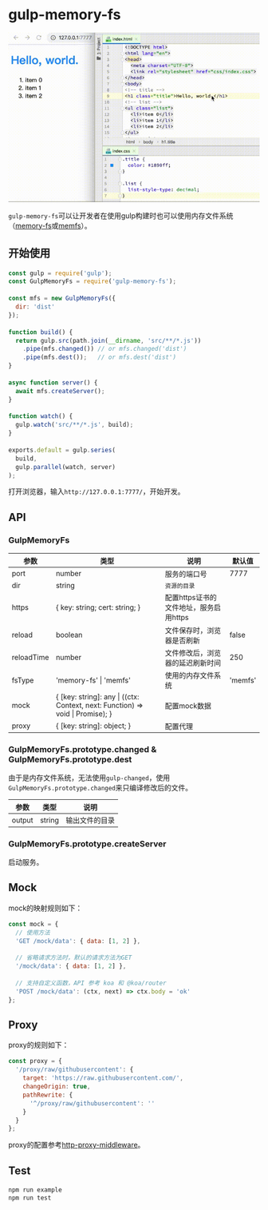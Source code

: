 # gulp-memory-fs

![](demonstrate.gif)

`gulp-memory-fs`可以让开发者在使用gulp构建时也可以使用内存文件系统（[memory-fs](https://github.com/webpack/memory-fs)或[memfs](https://github.com/streamich/memfs)）。

## 开始使用

```javascript
const gulp = require('gulp');
const GulpMemoryFs = require('gulp-memory-fs');

const mfs = new GulpMemoryFs({
  dir: 'dist'
});

function build() {
  return gulp.src(path.join(__dirname, 'src/**/*.js'))
    .pipe(mfs.changed()) // or mfs.changed('dist')
    .pipe(mfs.dest());   // or mfs.dest('dist')
}

async function server() {
  await mfs.createServer();
}

function watch() {
  gulp.watch('src/**/*.js', build);
}

exports.default = gulp.series(
  build,
  gulp.parallel(watch, server)
);
```

打开浏览器，输入`http://127.0.0.1:7777/`，开始开发。

## API

### GulpMemoryFs

| 参数       | 类型                           | 说明                                   | 默认值      |
| ---        | ---                            | ---                                    | ---         |
| port       | number                         | 服务的端口号                           | 7777        |
| dir        | string                         | `资源的目录`                             | &nbsp;      |
| https      | { key: string; cert: string; } | 配置https证书的文件地址，服务启用https | &nbsp;      |
| reload     | boolean                        | 文件保存时，浏览器是否刷新             | false       |
| reloadTime | number                         | 文件修改后，浏览器的延迟刷新时间       | 250         |
| fsType     | 'memory-fs' &#124; 'memfs'     | 使用的内存文件系统                     | 'memfs'     |
| mock       | { [key: string]: any &#124; ((ctx: Context, next: Function) => void &#124; Promise<void>); } | 配置mock数据 | &nbsp; |
| proxy      | { [key: string]: object; }     | 配置代理                               | &nbsp;      |

### GulpMemoryFs.prototype.changed & GulpMemoryFs.prototype.dest

由于是内存文件系统，无法使用`gulp-changed`，使用`GulpMemoryFs.prototype.changed`来只编译修改后的文件。

| 参数   | 类型   |  说明          |
| ---    | ---    | ---            |
| output | string | 输出文件的目录 |

### GulpMemoryFs.prototype.createServer

启动服务。

## Mock

mock的映射规则如下：

```javascript
const mock = {
  // 使用方法
  'GET /mock/data': { data: [1, 2] },

  // 省略请求方法时，默认的请求方法为GET
  '/mock/data': { data: [1, 2] },

  // 支持自定义函数，API 参考 koa 和 @koa/router
  'POST /mock/data': (ctx, next) => ctx.body = 'ok'
};
```

## Proxy

proxy的规则如下：

```javascript
const proxy = {
  '/proxy/raw/githubusercontent': {
    target: 'https://raw.githubusercontent.com/',
    changeOrigin: true,
    pathRewrite: {
      '^/proxy/raw/githubusercontent': ''
    }
  }
};
```

proxy的配置参考[http-proxy-middleware](https://github.com/chimurai/http-proxy-middleware)。

## Test

```
npm run example
npm run test
```